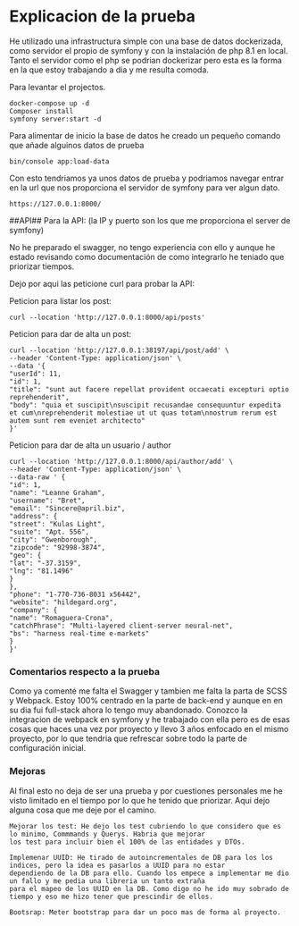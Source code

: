 # Explicacion de la prueba #

He utilizado una infrastructura simple con una base de datos dockerizada, como servidor el propio de symfony y con la instalación de php 8.1 en local.
Tanto el servidor como el php se podrian dockerizar pero esta es la forma en la que estoy trabajando a dia y me resulta comoda.

Para levantar el projectos.

    docker-compose up -d 
    Composer install
    symfony server:start -d

Para alimentar de inicio la base de datos he creado un pequeño comando que añade alguinos datos de prueba

    bin/console app:load-data

Con esto tendriamos ya unos datos de prueba y podriamos navegar entrar en la url que nos proporciona el servidor de symfony para ver algun dato.

    https://127.0.0.1:8000/


##API##
Para la API: (la IP y puerto son los que me proporciona el server de symfony)

No he preparado el swagger, no tengo experiencia con ello y aunque he estado revisando como documentación de como integrarlo
he teniado que priorizar tiempos.

Dejo por aqui las peticione curl para probar la API:

Peticion para listar los post:

    curl --location 'http://127.0.0.1:8000/api/posts'


Peticion para dar de alta un post:

    curl --location 'http://127.0.0.1:38197/api/post/add' \
    --header 'Content-Type: application/json' \
    --data '{
    "userId": 11,
    "id": 1,
    "title": "sunt aut facere repellat provident occaecati excepturi optio reprehenderit",
    "body": "quia et suscipit\nsuscipit recusandae consequuntur expedita et cum\nreprehenderit molestiae ut ut quas totam\nnostrum rerum est autem sunt rem eveniet architecto"
    }'

Peticion para dar de alta un usuario / author

    curl --location 'http://127.0.0.1:8000/api/author/add' \
    --header 'Content-Type: application/json' \
    --data-raw ' {
    "id": 1,
    "name": "Leanne Graham",
    "username": "Bret",
    "email": "Sincere@april.biz",
    "address": {
    "street": "Kulas Light",
    "suite": "Apt. 556",
    "city": "Gwenborough",
    "zipcode": "92998-3874",
    "geo": {
    "lat": "-37.3159",
    "lng": "81.1496"
    }
    },
    "phone": "1-770-736-8031 x56442",
    "website": "hildegard.org",
    "company": {
    "name": "Romaguera-Crona",
    "catchPhrase": "Multi-layered client-server neural-net",
    "bs": "harness real-time e-markets"
    }
    }'


### Comentarios respecto a la prueba ###

Como ya comenté me falta el Swagger y  tambien me falta la parta de SCSS y Webpack. 
Estoy 100% centrado en la parte de back-end y aunque en en su dia fui full-stack ahora lo tengo muy abandonado.
Conozco la integracion de webpack en symfony y he trabajado con ella pero es de esas cosas que haces una vez por proyecto
y llevo 3 años enfocado en el mismo proyecto, por lo que tendria que refrescar sobre todo la parte de configuración inicial.


### Mejoras ###
Al final esto no deja de ser una prueba y por cuestiones personales me he visto limitado en el tiempo por lo que he tenido 
que priorizar. Aqui dejo alguna cosa que me deje por el camino.

    Mejorar los test: He dejo los test cubriendo lo que considero que es lo minimo, Commmands y Querys. Habria que mejorar
    los test para incluir bien el 100% de las entidades y DTOs.

    Implemenar UUID: He tirado de autoincrementales de DB para los los indices, pero la idea es pasarlos a UUID para no estar
    dependiendo de la DB para ello. Cuando los empece a implementar me dio un fallo y me pedia una libreria un tanto extraña
    para el mapeo de los UUID en la DB. Como digo no he ido muy sobrado de tiempo y eso me hizo tener que prescindir de ellos.

    Bootsrap: Meter bootstrap para dar un poco mas de forma al proyecto.













